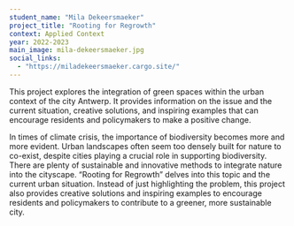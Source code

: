 ```yaml
---
student_name: "Mila Dekeersmaeker"
project_title: "Rooting for Regrowth"
context: Applied Context
year: 2022-2023
main_image: mila-dekeersmaeker.jpg
social_links:
  - "https://miladekeersmaeker.cargo.site/"
---
```

This project explores the integration of green spaces within the urban context of the city Antwerp. It provides information on the issue and the current situation, creative solutions, and inspiring examples that can encourage residents and policymakers to make a positive change.

In times of climate crisis, the importance of biodiversity becomes more and more evident.
Urban landscapes often seem too densely built for nature to co-exist, despite cities playing a crucial role in supporting biodiversity. There are plenty of sustainable and innovative methods to integrate nature into the cityscape.
“Rooting for Regrowth” delves into this topic and the current urban situation. Instead of just highlighting the problem, this project also provides creative solutions and inspiring examples to encourage residents and policymakers to contribute to a greener, more sustainable city. 
